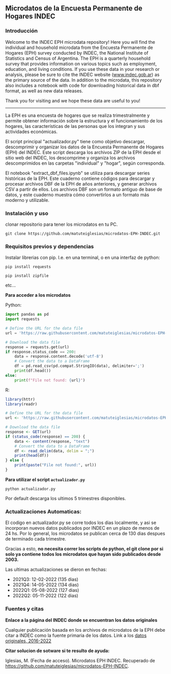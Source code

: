 
## Microdatos de la Encuesta Permanente de Hogares INDEC

### Introducción


Welcome to the INDEC EPH microdata repository! Here you will find the individual and household microdata from the Encuesta Permanente de Hogares (EPH) survey conducted by INDEC, the National Institute of Statistics and Census of Argentina. The EPH is a quarterly household survey that provides information on various topics such as employment, education, and living conditions. If you use these data in your research or analysis, please be sure to cite the INDEC website (www.indec.gob.ar) as the primary source of the data. In addition to the microdata, this repository also includes a notebook with code for downloading historical data in dbf format, as well as new data releases. 

Thank you for visiting and we hope these data are useful to you!

---

La EPH es una encuesta de hogares que se realiza trimestralmente y permite obtener información sobre la estructura y el funcionamiento de los hogares, las características de las personas que los integran y sus actividades económicas.

El script principal "actualizador.py" tiene como objetivo descargar, descomprimir y organizar los datos de la Encuesta Permanente de Hogares (EPH) del INDEC. Este script descarga los archivos ZIP de la EPH desde el sitio web del INDEC, los descomprime y organiza los archivos descomprimidos en las carpetas "individual" y "hogar", según corresponda.

El notebook "extract_dbf_files.ipynb" se utiliza para descargar series históricas de la EPH. Este cuaderno contiene códigos para descargar y procesar archivos DBF de la EPH de años anteriores, y generar archivos CSV a partir de ellos. Los archivos DBF son un formato antiguo de base de datos, y este cuaderno muestra cómo convertirlos a un formato más moderno y utilizable.

###  Instalación y uso

clonar repositorio para tener los microdatos en tu PC.

`git clone https://github.com/matuteiglesias/microdatos-EPH-INDEC.git`
###   Requisitos previos y dependencias

Instalar librerias con pip. I.e. en una terminal, o en una interfaz de python:

`pip install requests` 

`pip install zipfile` 

etc...

**Para acceder a los microdatos**

Python:

```python
import pandas as pd
import requests

# Define the URL for the data file
url = 'https://raw.githubusercontent.com/matuteiglesias/microdatos-EPH-INDEC/master/microdatos/individual/usu_individual_t104.txt'

# Download the data file
response = requests.get(url)
if response.status_code == 200:
    data = response.content.decode('utf-8')
    # Convert the data to a DataFrame
    df = pd.read_csv(pd.compat.StringIO(data), delimiter=';')
    print(df.head())
else:
    print(f"File not found: {url}")
```

R:

```R
library(httr)
library(readr)

# Define the URL for the data file
url <- 'https://raw.githubusercontent.com/matuteiglesias/microdatos-EPH-INDEC/master/microdatos/individual/usu_individual_t104.txt'

# Download the data file
response <- GET(url)
if (status_code(response) == 200) {
    data <- content(response, "text")
    # Convert the data to a DataFrame
    df <- read_delim(data, delim = ";")
    print(head(df))
} else {
    print(paste("File not found:", url))
}
```

**Para utilizar el script `actualizador.py`**

`python actualizador.py`
 
Por default descarga los ultimos 5 trimestres disponibles.


### Actualizaciones Automaticas:

El codigo en actualizador.py se corre todos los dias localmente, y asi se incorporan nuevos datos publicados por INDEC en un plazo de menos de 24 hs. Por lo general, los microdatos se publican cerca de 130 dias despues de terminado cada trimestre.

Gracias a esto, **no necesita correr los scripts de python, el git clone por si solo ya contiene todos los microdatos que hayan sido publicados desde 2003.**


<!-- Description of the data -->
<!-- se podria agregar un cosito que diga cuando se subio el ultimo dataset... -->

Las ultimas actualizaciones se dieron en fechas:

   - 2021Q3: 12-02-2022 (135 dias)
   - 2021Q4: 14-05-2022 (134 dias)
   - 2022Q1: 05-08-2022 (127 dias)
   - 2022Q2: 05-11-2022 (122 dias)
   
###  Fuentes y citas
**Enlace a la página del INDEC donde se encuentran los datos originales**

Cualquier publicación basada en los archivos de microdatos de la EPH debe citar a INDEC como la fuente primaria de los datos. Link a los [datos originales, 2016-2022](https://www.indec.gob.ar/indec/web/Institucional-Indec-BasesDeDatos)
    
 **Citar solucion de sotware si te resulto de ayuda:**

Iglesias, M. (Fecha de acceso). Microdatos EPH INDEC. Recuperado de https://github.com/matuteiglesias/microdatos-EPH-INDEC.
